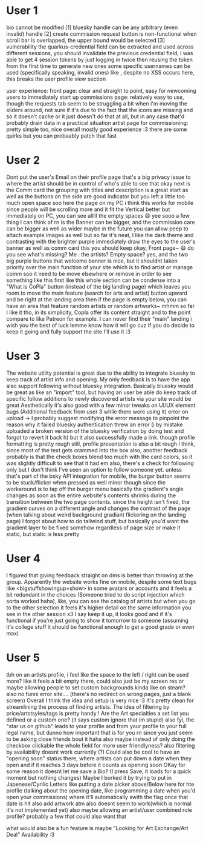 # User 1
bio cannot be modified [1]
bluesky handle can be any arbitrary (even invalid) handle [2]
create commission request button is non-functional
when scroll bar is overlapped, the upper bound would be selected [3]
vulnerability the quarkus-credential field can be extracted and used across different sessions, you should invalidate the previous credential field, i was able to get 4 session tokens by just logging in twice then reusing the token from the first time to generate new ones
some specific usernames can be used (specifically speaking, invalid ones) like <script type="text/javascript">alert("Hello this is Rain :3");</script>, despite no XSS occurs here, this breaks the user profile view section

user experience:
front page: clear and straight to point, easy for newcoming users to immediately start up
commissions page: relatively easy to use, though the requests tab seem to be struggling a bit when i'm moving the sliders around, not sure if it's due to the fact that the icons are missing and so it doesn't cache or it just doesn't do that at all, but in any case that'd probably drain data in a practical situation
artist page for commissioning: pretty simple too, nice
overall mostly good experience :3 there are some quirks but you can probaably patch that fast

# User 2
Dont put the user's Email on their profile page
that's a big privacy issue to where the artist should be in control of who's able to see that
okay next is the Comm card
the grouping with titles and description is a great start
as well as the buttons on the side are good indicator
but you left a little too much open space
soo here the page on my PC
i think this works for mobile
since people will be scrolling more and it fit the Vertical better
but immediately on PC, you can see alllll the empty spaces 😄
yee sooo a few thing I can think of rn is the Banner can be bigger, and the commission care can be bigger as well as wider
maybe in the future you can allow peep to attach example images as well
but so far it's neat, I like the dark theme and contrasting with the brighter purple
immediately draw the eyes to the user's banner as well as comm card
this you should keep
okay, Front page~ 😄 do you see what's missing?
Me : the artists? Empty space?
yes, and the two big purple buttons
that welcome banner is nice, but it shouldnt taken priority over the main function of your site
which is to find artist or manage comm
soo it need to be move elsewhere or remove in order to see something like this first
like this whole section can be condense into a "What is CoPla" button (instead of the big landing page) which leaves you room to move the main feature (search for arts and artist) button upward
and be right at the landing area
then if the page is empty below, you can have an area that feature random artists or random artworks~ 
mhmm
so far I like it tho, in its simplicity, Copla offer its content straight and to the point
compare to like Patreon for example. I can never find their "main" landing
i wish you the best of luck
lemme know how it will go cuz if you do decide to keep it going and fully support the site
I'll use it :3

# User 3
The website utility potential is great due to the ability to integrate bluesky to keep track of artist info and opening. My only feedback is to have the app also support following without bluesky integration. Basically bluesky would be great as like an "import" tool, but having an user be able do keep track of specific follow additions to newly discovered artists via your site would be great
Aesthetically it's also good with a few minor tweaks on UI/UX element bugs
(Additional feedback from user 3 while there were using it)
error on upload -> I probably suggest modifying the error message to pinpoint the reason why it failed
bluesky authentication threw an error (i by mistake uploaded a broken version of the bluesky verification by doing test and forgot to revert it back h)
but it also successfully made a link. though profile formatting is pretty rough
still, profile presentation is also a bit rough I think, since most of the text gets crammed into the box
also, another feedback probably is that the check boxes blend too much with the card colors, so it was slightly difficult to see that it had em
also, there's a check for following only but I don't think I've seen an option to follow someone yet. unless that's part of the bsky API integration
for mobile, the burger button seems to be stuck/flicker when pressed as well
minor though since the workaround is to tap off the burger menu
basically the gradient's angle changes as soon as the entire website's contents shrinks during the transition between the two page contents. since the height isn't fixed, the gradient curves on a different angle and changes the contrast of the page
(when talking about weird background gradiant flickering on the landing page)
I forgot about how to do tailwind stuff, but basically you'd want the gradient layer to be fixed somehow regardless of page size
or make it static, but static is less pretty 

# User 4
I figured that giving feedback straight on dms is better than throwing at the group.
Apparently the website works fine on mobile, despite some text bugs like <bigstuffshowingup=show> in some avatars or accounts and it feels a bit redundant in the choices (Someone tried to do script injection which sorta worked haha), like, you can see the catalog of artists but when you go to the other selection it feels it's higher detail on the same information you see in the other session x3
I say keep it up, it looks good and if it's functional if you're just going to show it tomorrow to someone (assuming it's college stuff it should be functional enough to get a good grade or even max)

# User 5 
tbh on an artists profile,  i feel like the space to the left / right can be used more?
like it feels a bit empty there, could also just be my screen res 
or maybe allowing people to set custom backgrounds kinda like on steam?
also no funni error site.... (there's no redirect on wrong pages, just a blank screen)
Overall I think the idea and setup is very nice :3 It's pretty clean for streamlining the process of finding artists. The idea of filtering by price/artstsyles/tags is pretty handy ! Are the Art specialties a set list you defined or a custom one? (it says custom ignore that im stupid) 
also fyi, the "star us on github" leads to your profile and from your profile to your full legal name, but dunno how important that is for you rn since you just seem to be asking close friends bout it haha
also maybe instead of only doing the checkbox clickable the whole field for more user friendlyness?
also filtering by availability doesnt work currently (?)
Could also be cool to have an "opening soon" status there, where artists can put down a date when they open and if it reaches 3 days before it counts as opening soon
OKay for some reason it doesnt let me save a Bio? (I press Save, it loads for a quick moment but nothing changes)
Maybe I borked it by trying to put in Japenese/Cyrilic Letters
like putting a date picker above/Below here for hte profile (talking about the opening date, like programming a date when you'd open your commissions)
where it'll automatically swith the flag once that date is hit
also add artwork atm also doesnt seem to work(which is normal it's not implemented yet)
also maybe allowing an artist/user combined role profile? probably a few that could also want that

what would also be a fun feature is maybe "Looking for Art Exchange/Art Deal" Availability :3 
